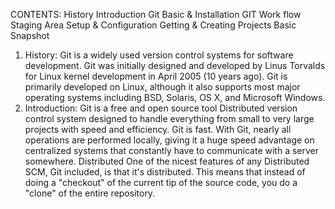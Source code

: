 CONTENTS:
History
Introduction
Git Basic & Installation
GIT Work flow
Staging Area
Setup & Configuration
Getting & Creating Projects
Basic Snapshot

1. History:
Git is a widely used version control systems for software development. 
Git was initially designed and developed by Linus Torvalds for Linux kernel development in April 2005 (10 years ago).
Git is primarily developed on Linux, although it also supports most major operating systems including BSD, Solaris, OS X, and Microsoft Windows.
2. Introduction:
	Git is a free and open source tool
		Distributed version control system designed to handle everything from small to 		very large projects with speed and efficiency.
	Git is fast. 
		With Git, nearly all operations are performed locally, giving it a huge speed 		advantage on centralized systems that constantly have to communicate with 		a server somewhere.
	Distributed
		One of the nicest features of any Distributed SCM, Git included, is that it's 			distributed. This means that instead of doing a "checkout" of the current tip of 		the source code, you do a "clone" of the entire 	repository.